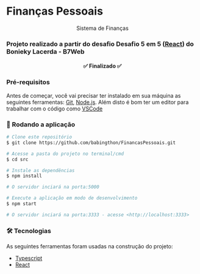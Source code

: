 # Finanças Pessoais

<p align="center">Sistema de Finanças</p>

### Projeto realizado a partir do desafio Desafio 5 em 5 ([React](https://www.youtube.com/watch?v=4GB6oixcDEo&list=PL_kvSTSEFm2CwHCtvTk0llGDvM0L2jx3O)) do Bonieky Lacerda - B7Web

<h4 align="center"> ✅ Finalizado ✅ </h4>

### Pré-requisitos

Antes de começar, você vai precisar ter instalado em sua máquina as seguintes ferramentas:
[Git](https://git-scm.com), [Node.js](https://nodejs.org/en/).
Além disto é bom ter um editor para trabalhar com o código como [VSCode](https://code.visualstudio.com/)

### 🎲 Rodando a aplicação

```bash
# Clone este repositório
$ git clone https://github.com/babingthon/FinancasPessoais.git

# Acesse a pasta do projeto no terminal/cmd
$ cd src

# Instale as dependências
$ npm install

# O servidor inciará na porta:5000

# Execute a aplicação em modo de desenvolvimento
$ npm start

# O servidor inciará na porta:3333 - acesse <http://localhost:3333>
```

### 🛠 Tecnologias

As seguintes ferramentas foram usadas na construção do projeto:

- [Typescript](https://www.typescriptlang.org/)
- [React](https://pt-br.reactjs.org/)
